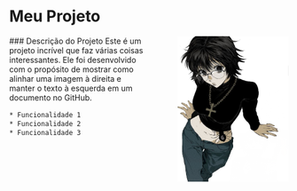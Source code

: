 # Meu Projeto

<div style="display: flex; align-items: right;">
  <div style="flex: 1;">
    ### Descrição do Projeto
    Este é um projeto incrível que faz várias coisas interessantes. Ele foi desenvolvido com o propósito de mostrar como alinhar uma imagem à direita e manter o texto à esquerda em um documento no GitHub.
    
    * Funcionalidade 1
    * Funcionalidade 2
    * Funcionalidade 3
  </div>
  <div style="flex: 1;">
    <img src="github molier.png" alt="Descrição da imagem" style="max-width: 200px; float: right;">
  </div>
</div>
